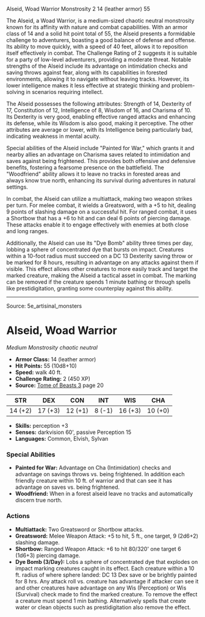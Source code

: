 <MonsterName/>Alseid, Woad Warrior</MonsterName>
<CreatureType/>Monstrosity</CreatureType>
<CR/>2</CR>
<AC/>14 (leather armor)</AC>
<HP/>55</HP>
<summary>The Alseid, a Woad Warrior, is a medium-sized chaotic neutral monstrosity known for its affinity with nature and combat capabilities. With an armor class of 14 and a solid hit point total of 55, the Alseid presents a formidable challenge to adventurers, boasting a good balance of defense and offense. Its ability to move quickly, with a speed of 40 feet, allows it to reposition itself effectively in combat. The Challenge Rating of 2 suggests it is suitable for a party of low-level adventurers, providing a moderate threat. Notable strengths of the Alseid include its advantage on intimidation checks and saving throws against fear, along with its capabilities in forested environments, allowing it to navigate without leaving tracks. However, its lower intelligence makes it less effective at strategic thinking and problem-solving in scenarios requiring intellect.</summary>

<detail>

The Alseid possesses the following attributes: Strength of 14, Dexterity of 17, Constitution of 12, Intelligence of 8, Wisdom of 16, and Charisma of 10. Its Dexterity is very good, enabling effective ranged attacks and enhancing its defense, while its Wisdom is also good, making it perceptive. The other attributes are average or lower, with its Intelligence being particularly bad, indicating weakness in mental acuity.

Special abilities of the Alseid include "Painted for War," which grants it and nearby allies an advantage on Charisma saves related to intimidation and saves against being frightened. This provides both offensive and defensive benefits, fostering a fearsome presence on the battlefield. The "Woodfriend" ability allows it to leave no tracks in forested areas and always know true north, enhancing its survival during adventures in natural settings.

In combat, the Alseid can utilize a multiattack, making two weapon strikes per turn. For melee combat, it wields a Greatsword, with a +5 to hit, dealing 9 points of slashing damage on a successful hit. For ranged combat, it uses a Shortbow that has a +6 to hit and can deal 6 points of piercing damage. These attacks enable it to engage effectively with enemies at both close and long ranges.

Additionally, the Alseid can use its "Dye Bomb" ability three times per day, lobbing a sphere of concentrated dye that bursts on impact. Creatures within a 10-foot radius must succeed on a DC 13 Dexterity saving throw or be marked for 8 hours, resulting in advantage on any attacks against them if visible. This effect allows other creatures to more easily track and target the marked creature, making the Alseid a tactical asset in combat. The marking can be removed if the creature spends 1 minute bathing or through spells like prestidigitation, granting some counterplay against this ability.</detail>



---

Source: 5e_artisinal_monsters

# Alseid, Woad Warrior

*Medium* *Monstrosity* *chaotic neutral*

- **Armor Class:** 14 (leather armor)
- **Hit Points:** 55 (10d8+10)
- **Speed:** walk 40 ft.
- **Challenge Rating:** 2 (450 XP)
- **Source:** [Tome of Beasts 3](https://koboldpress.com/kpstore/product/tome-of-beasts-3-for-5th-edition/) page 20

| STR | DEX | CON | INT | WIS | CHA |
| --- | --- | --- | --- | --- | --- |
| 14 (+2) | 17 (+3) | 12 (+1) | 8 (-1) | 16 (+3) | 10 (+0) |

- **Skills:** perception +3
- **Senses:** darkvision 60', passive Perception 15
- **Languages:** Common, Elvish, Sylvan

### Special Abilities

- **Painted for War:** Advantage on Cha (Intimidation) checks and advantage on savings throws vs. being frightened. In addition each friendly creature within 10 ft. of warrior and that can see it has advantage on saves vs. being frightened.
- **Woodfriend:** When in a forest alseid leave no tracks and automatically discern true north.

### Actions

- **Multiattack:** Two Greatsword or Shortbow attacks.
- **Greatsword:** Melee Weapon Attack: +5 to hit, 5 ft., one target, 9 (2d6+2) slashing damage.
- **Shortbow:** Ranged Weapon Attack: +6 to hit 80/320' one target 6 (1d6+3) piercing damage.
- **Dye Bomb (3/Day):** Lobs a sphere of concentrated dye that explodes on impact marking creatures caught in its effect. Each creature within a 10 ft. radius of where sphere landed: DC 13 Dex save or be brightly painted for 8 hrs. Any attack roll vs. creature has advantage if attacker can see it and other creatures have advantage on any Wis (Perception) or Wis (Survival) check made to find the marked creature. To remove the effect a creature must spend 1 min bathing. Alternatively spells that create water or clean objects such as prestidigitation also remove the effect.




